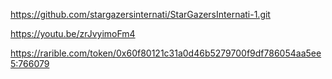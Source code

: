 https://github.com/stargazersinternati/StarGazersInternati-1.git

https://youtu.be/zrJvyimoFm4

https://rarible.com/token/0x60f80121c31a0d46b5279700f9df786054aa5ee5:766079
